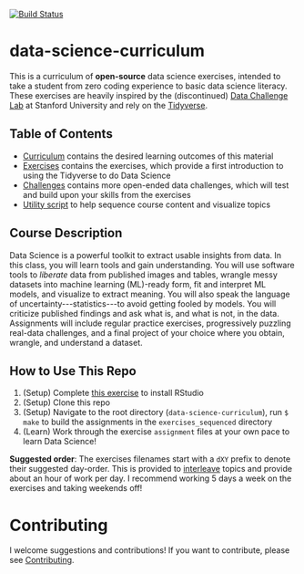 [![Build Status](https://travis-ci.com/zdelrosario/data-science-curriculum.svg?branch=master)](https://travis-ci.com/zdelrosario/data-science-curriculum)

# data-science-curriculum

This is a curriculum of **open-source** data science exercises, intended to take a student from zero coding experience to basic data science literacy. These exercises are heavily inspired by the (discontinued) [Data Challenge Lab](https://dcl-docs.stanford.edu/home/) at Stanford University and rely on the [Tidyverse](https://www.tidyverse.org/).

## Table of Contents

- [Curriculum](https://github.com/zdelrosario/data-science-curriculum/blob/master/curriculum.md) contains the desired learning outcomes of this material
- [Exercises](https://github.com/zdelrosario/data-science-curriculum/tree/master/exercises) contains the exercises, which provide a first introduction to using the Tidyverse to do Data Science
- [Challenges](https://github.com/zdelrosario/data-science-curriculum/tree/master/challenges) contains more open-ended data challenges, which will test and build upon your skills from the exercises
- [Utility script](https://github.com/zdelrosario/data-science-curriculum/blob/master/scripts/vis-metadata.Rmd) to help sequence course content and visualize topics

## Course Description

Data Science is a powerful toolkit to extract usable insights from data. In this class, you will learn tools and gain understanding. You will use software tools to *liberate* data from published images and tables, wrangle messy datasets into machine learning (ML)-ready form, fit and interpret ML models, and visualize to extract meaning. You will also speak the language of uncertainty---statistics---to avoid getting fooled by models. You will criticize published findings and ask what is, and what is not, in the data. Assignments will include regular practice exercises, progressively puzzling real-data challenges, and a final project of your choice where you obtain, wrangle, and understand a dataset.

## How to Use This Repo

1. (Setup) Complete [this exercise](https://github.com/zdelrosario/data-science-curriculum/blob/master/exercises/e-setup00-install.md) to install RStudio
2. (Setup) Clone this repo
3. (Setup) Navigate to the root directory (`data-science-curriculum`), run `$ make` to build the assignments in the `exercises_sequenced` directory
4. (Learn) Work through the exercise `assignment` files at your own pace to learn Data Science!

**Suggested order**: The exercises filenames start with a `dXY` prefix to denote
their suggested day-order. This is provided to
[interleave](https://academicaffairs.arizona.edu/l2l-strategy-interleaving)
topics and provide about an hour of work per day. I recommend working 5 days a
week on the exercises and taking weekends off!

# Contributing
I welcome suggestions and contributions! If you want to contribute, please see
[Contributing](https://github.com/zdelrosario/data-science-curriculum/blob/master/contributing.md).
